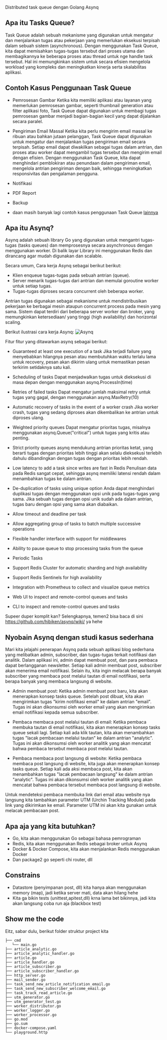 Distributed task queue dengan Golang Asynq

## Apa itu Tasks Queue?
Task Queue adalah sebuah mekanisme yang digunakan untuk mengatur dan menjalankan tugas atau pekerjaan yang memerlukan eksekusi terpisah dalam sebuah sistem (asynchronous). Dengan menggunakan Task Queue, kita dapat memisahkan tugas-tugas tersebut dari proses utama dan membagikannya ke beberapa proses atau thread untuk nge handle task tersebut. Hal ini memungkinkan sistem untuk secara efisien mengelola workload yang kompleks dan meningkatkan kinerja serta skalabilitas aplikasi.

## Contoh Kasus Penggunaan Task Queue
- Pemrosesan Gambar
Ketika kita memiliki aplikasi atau layanan yang memerlukan pemrosesan gambar, seperti thumbnail generation atau filter aplikasi foto, Task Queue dapat digunakan untuk membagi tugas pemrosesan gambar menjadi bagian-bagian kecil yang dapat dijalankan secara paralel.

- Pengiriman Email Massal
Ketika kita perlu mengirim email massal ke ribuan atau bahkan jutaan pelanggan, Task Queue dapat digunakan untuk mengatur dan menjalankan tugas pengiriman email secara terpisah. Setiap email dapat diwakilkan sebagai tugas dalam antrian, dan proses atau worker dapat mengambil tugas tersebut dan mengirim email dengan efisien. Dengan menggunakan Task Queue, kita dapat menghindari pemblokiran atau penundaan dalam pengiriman email, mengelola antrian pengiriman dengan baik, sehingga meningkatkan responsivitas dan pengalaman pengguna.

- Notifikasi
- PDF Report
- Backup
- daan masih banyak lagi contoh kasus penggunaan Task Queue [lainnya](https://www.google.com/search?q=tasks+queues+usecases&oq=tasks+queues+usecases)

## Apa itu Asynq?

Asynq adalah sebuah library Go yang digunakan untuk mengantri tugas-tugas (tasks queues) dan memprosesnya secara asynchronous dengan menggunakan worker. Di balik layar Library ini menggunakan Redis dan dirancang agar mudah digunakan dan scalable.

Secara umum, Cara kerja Asynq sebagai berikut berikut:

- Klien enqueue tugas-tugas pada sebuah antrian (queue).
- Server menarik tugas-tugas dari antrian dan memulai goroutine worker untuk setiap tugas.
- Tugas-tugas diproses secara concurrent oleh beberapa worker. 

Antrian tugas digunakan sebagai mekanisme untuk mendistribusikan pekerjaan ke berbagai mesin ataupun concurrent process pada mesin yang sama. Sistem dapat terdiri dari beberapa server worker dan broker, yang memungkinkan ketersediaan/ yang tinggi (high availability) dan horizontal scaling.

Berikut ilustrasi cara kerja Asynq:
![Asynq](https://user-images.githubusercontent.com/11155743/116358505-656f5f80-a806-11eb-9c16-94e49dab0f99.jpg)

Fitur fitur yang ditawarkan asynq sebagai berikut:
- Guaranteed at least one execution of a task
Jika terjadi failure yang menyebabkan hilangnya pesan atau membutuhkan waktu terlalu lama untuk recovery, pesan akan dikirim ulang untuk memastikan pesan terkirim setidaknya satu kali.

- Scheduling of tasks
Dapat menjadwalkan tugas untuk dieksekusi di masa depan dengan menggunakan asynq.ProcessIn(time)

- Retries of failed tasks
Dapat mengatur jumlah maksimal retry untuk tugas yang gagal, dengan menggunakan asynq.MaxRetry(10)

- Automatic recovery of tasks in the event of a worker crash
Jika worker crash, tugas yang sedang diproses akan dikembalikan ke antrian untuk diproses ulang.

- Weighted priority queues
Dapat mengatur prioritas tugas, misalnya menggunakan asynq.Queue("critical") untuk tugas yang kritis atau penting.

- Strict priority queues
asynq mendukung antrian prioritas ketat, yang berarti tugas dengan prioritas lebih tinggi akan selalu dieksekusi terlebih dahulu dibandingkan dengan tugas dengan prioritas lebih rendah.

- Low latency to add a task since writes are fast in Redis
Penulisan data pada Redis sangat cepat, sehingga asynq memiliki latensi rendah dalam menambahkan tugas ke dalam antrian.

- De-duplication of tasks using unique option
Anda dapat menghindari duplikasi tugas dengan menggunakan opsi unik pada tugas-tugas yang sama. Jika sebuah tugas dengan opsi unik sudah ada dalam antrian, tugas baru dengan opsi yang sama akan diabaikan.

- Allow timeout and deadline per task
- Allow aggregating group of tasks to batch multiple successive operations
- Flexible handler interface with support for middlewares
- Ability to pause queue to stop processing tasks from the queue
- Periodic Tasks
- Support Redis Cluster for automatic sharding and high availability
- Support Redis Sentinels for high availability
- Integration with Prometheus to collect and visualize queue metrics
- Web UI to inspect and remote-control queues and tasks
- CLI to inspect and remote-control queues and tasks

Supeer duper komplit kan? Selengkapnya, temen2 bisa baca di sini https://github.com/hibiken/asynq/wiki/ ya hehe

## Nyobain Asynq dengan studi kasus sederhana
Mari kita jelajahi penerapan Asynq pada sebuah aplikasi blog sederhana yang melibatkan admin, subscriber, dan tugas-tugas terkait notifikasi dan analitik. Dalam aplikasi ini, admin dapat membuat post, dan para pembaca dapat berlangganan newsletter. Setiap kali admin membuat post, subscriber akan menerima email notifikasi. Selain itu, kita ingin melacak berapa banyak subscriber yang membaca post melalui tautan di email notifikasi, serta berapa banyak yang membaca langsung di website.

- Admin membuat post: Ketika admin membuat post baru, kita akan menerapkan konsep tasks queue. Setelah post dibuat, kita akan mengirimkan tugas "kirim notifikasi email" ke dalam antrian "email". Tugas ini akan dikonsumsi oleh worker email yang akan mengirimkan email notifikasi kepada semua subscriber.

- Pembaca membaca post melalui tautan di email: Ketika pembaca membuka tautan di email notifikasi, kita akan menerapkan konsep tasks queue sekali lagi. Setiap kali ada klik tautan, kita akan menambahkan tugas "lacak pembacaan melalui tautan" ke dalam antrian "analytic". Tugas ini akan dikonsumsi oleh worker analitik yang akan mencatat bahwa pembaca tersebut membaca post melalui tautan. 

- Pembaca membaca post langsung di website: Ketika pembaca membaca post langsung di website, kita juga akan menerapkan konsep tasks queue. Setiap kali ada aksi membaca post, kita akan menambahkan tugas "lacak pembacaan langsung" ke dalam antrian "analytic". Tugas ini akan dikonsumsi oleh worker analitik yang akan mencatat bahwa pembaca tersebut membaca post langsung di website.

Untuk mendeteksi pembaca membuka link dari email atau website nya langsung kita tambahkan parameter UTM (Urchin Tracking Module) pada link yang dikirimkan ke email. Parameter UTM ini akan kita gunakan untuk melacak pembacaan post.

## Apa aja yang kita butuhkan?
- Go, kita akan menggunakan Go sebagai bahasa pemrograman
- Redis, kita akan menggunakan Redis sebagai broker untuk Asynq
- Docker & Docker Compose, kita akan menjalankan Redis menggunakan Docker
- Dan package2 go seperti chi router, dll

## Constrains
- Datastore (penyimpanan post, dll) kita hanya akan menggunakan memory (map), jadi ketika server mati, data akan hilang hehe
- Kita ga bikin tests (unittest,apitest,dll) krna lama bet bikinnya, jadi kita akan langsung coba run aja (blackbox test)

## Show me the code
Eitz, sabar dulu, berikut folder struktur project kita

```
├── cmd
   └── main.go
├── article_analytic.go
├── article_analytic_handler.go
├── article.go
├── article_handler.go
├── article_subscriber.go
├── article_subscriber_handler.go
├── http_server.go
├── mail_sender.go
├── task_send_new_article_notification_email.go
├── task_send_new_subscriber_welcome_email.go
├── task_track_read_article.go
├── utm_generator.go
├── utm_generator_test.go
├── worker_distributor.go
├── worker_logger.go
├── worker_processor.go
├── go.mod
├── go.sum
├── docker-compose.yaml
└── playground.http

```

